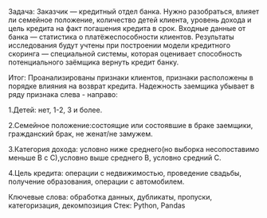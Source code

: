 
Задача:
Заказчик — кредитный отдел банка. Нужно разобраться, влияет ли семейное положение, количество детей клиента, уровень дохода и цель кредита на факт погашения кредита в срок.
Входные данные от банка — статистика о платёжеспособности клиентов. Результаты исследования будут учтены при построении модели кредитного скоринга — специальной системы, которая оценивает способность потенциального заёмщика вернуть кредит банку.

Итог:
Проанализированы признаки клиентов, признаки расположены в порядке влияния на возврат кредита.
Надежность заемщика убывает в ряду признака слева - направо:

1.Детей: нет, 1-2, 3 и более. 

2.Семейное положение:состоящие или состоявшие в браке заемщики, гражданский брак, не женат/не замужем. 

3.Категория дохода: условно ниже среднего(но выборка несопоставимо меньше B с С),условно выше среднего B, условно средний C.

4.Цель кредита: операции с недвижимостью, проведение свадьбы, получение образования, операции с автомобилем.

Ключевые слова: обработка данных, дубликаты, пропуски, категоризация, декомпозиция
Стек: Python, Pandas